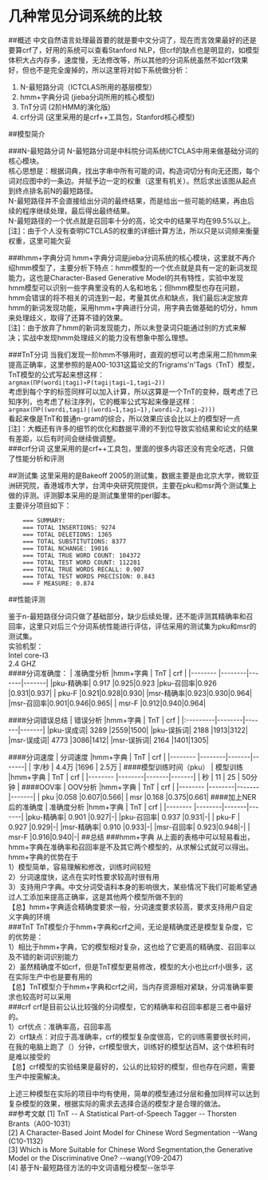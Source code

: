 # 几种常见分词系统的比较
##概述
中文自然语言处理最首要的就是要中文分词了，现在而言效果最好的还是要算crf了，好用的系统可以查看Stanford NLP，但crf的缺点也是明显的，如模型体积大占内存多，速度慢，无法修改等，所以其他的分词系统虽然不如crf效果好，但也不是完全废掉的，所以这里将对如下系统做分析：  
1. N-最短路分词（ICTCLAS所用的基层模型）  
2. hmm+字典分词 (jieba分词所用的核心模型)  
3. TnT分词 (2阶HMM的演化版)  
4. crf分词 (这里采用的是crf++工具包，Stanford核心模型)  

##模型简介

###N-最短路分词
N-最短路分词是中科院分词系统ICTCLAS中用来做基础分词的核心模块。  
核心思想是：根据词典，找出字串中所有可能的词，构造词切分有向无还图，每个词对应图中的一条边。并赋予边一定的权重（这里有机关）。然后求出该图从起点到终点排名前N的最短路径。  
N-最短路径并不会直接给出分词的最终结果，而是给出一些可能的结果，再由后续的程序继续处理，最后得出最终结果。  
N-最短路径的一个优点就是召回率十分的高，论文中的结果平均在99.5%以上。  
[注]：由于个人没有查明ICTCLAS的权重的详细计算方法，所以只是以词频来衡量权重，这里可能欠妥  

###hmm+字典分词
hmm+字典分词是jieba分词系统的核心模块，这里就不再介绍hmm模型了，主要分析下特点：hmm模型的一个优点就是具有一定的新词发现能力，这也是Character-Based Generative Model的共有特性，实验中发现hmm模型可以识别一些字典里没有的人名和地名；但hmm模型也存在问题，hmm会错误的将不相关的词连到一起，考量其优点和缺点，我们最后决定放弃hmm的新词发现功能，采用hmm+字典进行分词，用字典去做基础的切分，hmm来处理歧义，取得了还算不错的效果。  
[注]：由于放弃了hmm的新词发现能力，所以未登录词只能通过别的方式来解决；实战中发现hmm处理歧义的能力没有想象中那么理想。  

###TnT分词
当我们发现一阶hmm不够用时，直观的想可以考虑采用二阶hmm来提高正确率，这里参照的是A00-1031这篇论文的Trigrams'n'Tags（TnT）模型，TnT模型的公式写起来想这样：  
	`argmax(ΠP(wordi∣tagi)∗P(tagi∣tagi−1,tagi−2))`  
考虑到每个字的标签同样可以加入计算，所以这算是一个TnT的变种，既考虑了已知序列，也考虑了标注序列，它的概率公式写起来像是这样：  
	`argmax(ΠP((wordi,tagi)∣(wordi−1,tagi−1),(wordi−2,tagi−2)))`  
看起来像是TnT和普通n-gram的综合，所以效果应该会比以上的模型好一点  
[注]：大概还有许多的细节的优化和数据平滑的不到位导致实验结果和论文的结果有差距，以后有时间会继续做调整。  
###crf分词
这里采用的是crf++工具包，里面的很多内容还没有完全吃透，只做了性能分析和评测  

##测试集
这里采用的是Bakeoff 2005的测试集，数据主要是由北京大学，微软亚洲研究院，香港城市大学，台湾中央研究院提供，主要在pku和msr两个测试集上做的评测。评测脚本采用的是测试集里带的perl脚本。  
主要评分项目如下：
```
    === SUMMARY:
    === TOTAL INSERTIONS: 9274
    === TOTAL DELETIONS: 1365
    === TOTAL SUBSTITUTIONS: 8377
    === TOTAL NCHANGE: 19016
    === TOTAL TRUE WORD COUNT: 104372
    === TOTAL TEST WORD COUNT: 112281
    === TOTAL TRUE WORDS RECALL: 0.907
    === TOTAL TEST WORDS PRECISION: 0.843
    === F MEASURE: 0.874
```

##性能评测

鉴于n-最短路径分词只做了基础部分，缺少后续处理，还不能评测其精确率和召回率，这里只对后三个分词系统性能进行评估，评估采用的测试集为pku和msr的测试集。  
实验机型：  
Intel core-I3  
2.4 GHZ  
####分词准确度：
|   准确度分析      |hmm+字典 |  TnT  |  crf  |
|-------- |--------|-------|-------|
|pku-精确率|    0.917  |0.925|0.923
|pku-召回率|0.926 |0.931|0.937|
|  pku-F  |0.921|0.928|0.930|
|msr-精确率|0.923|0.930|0.964|
|msr-召回率|0.901|0.946|0.965|
|  msr-F  |0.912|0.940|0.964|

####分词错误总结
|    错误分析     |hmm+字典 |  TnT  | crf   |
|:---------|--------|-------|-------|
|pku-误成词|    3289   |2559|1500|
|pku-误拆词|	2188	|1913|3122|
|msr-误成词|	4773	|3086|1412|
|msr-误拆词|	2164	|1401|1305|

####分词速度
|    分词速度     |hmm+字典 |  TnT  |  crf  |
|-------- |--------|-------|-------|
|	字/秒	  |		4.4万   |1696   |   2.5万    |
####模型训练时间（pku）
|    模型训练     |hmm+字典 |  TnT  |  crf  |
|-------- |--------|-------|-------|
|	秒	  |		11   |	 25  |    50分钟   |
####OOV率
|   OOV分析      |hmm+字典 |  TnT  |  crf  |
|-------- |--------|-------|-------|
|  pku  |0.058	|0.607|0.566|
|  msr  |0.168	|0.375|0.661|
####加上NER后的准确度
|   准确度分析      |hmm+字典 |  TnT  |  crf  |
|-------- |--------|-------|-------|
|pku-精确率|    0.901  |0.927|-|
|pku-召回率|	0.937  |0.931|-|
|  pku-F  |	0.927  |0.929|-|
|msr-精确率|	0.910 |0.933|-|
|msr-召回率|	0.923|0.948|-|
|  msr-F  |0.916|0.940|-|
##总结
###hmm+字典
从上面的表格中可以轻易看出，hmm+字典在准确率和召回率是不及其它两个模型的，从求解公式就可以得出。   hmm+字典的优势在于  
	1）模型简单，容易理解和修改，训练时间较短  
    2）分词速度快，这点在实时性要求较高时很有用  
    3）支持用户字典。中文分词受语料本身的影响很大，某些情况下我们可能希望通过人工添加来提高正确率，这是其他两个模型所做不到的  
【总】hmm+字典适合精确度要求一般，分词速度要求较高，要求支持用户自定义字典的环境  
###TnT
TnT模型介于hmm+字典和crf之间，无论是精确度还是模型复杂度，它的优势是：  
	1）相比于hmm+字典，它的模型相对复杂，这也给了它更高的精确度、召回率以及不错的新词识别能力  
	2）虽然精确度不如crf，但是TnT模型更易修改，模型的大小也比crf小很多，这在实际生产中也是要有用的  
【总】TnT模型介于hmm+字典和crf之间，当内存资源相对紧缺，分词准确率要求也较高时可以采用  
###crf
crf是目前公认比较强的分词模型，它的精确率和召回率都是三者中最好的。  
	1）crf优点：准确率高，召回率高  
    2）crf缺点：对应于高准确率，crf的模型复杂度很高，它的训练需要很长时间，在我的电脑上跑了（）分钟，crf模型很大，训练好的模型达百M，这个体积有时是难以接受的  
【总】crf模型的实验结果是最好的，公认的比较好的模型，但也存在问题，需要生产中按需解决。  

上述三种模型在实际的项目中均有使用，简单的模型通过分层和叠加同样可以达到复杂模型的效果，根据实际的需求去选择合适的模型才是合理的做法。  
##参考文献
[1] TnT -- A Statistical Part-of-Speech Tagger -- Thorsten Brants（A00-1031）  
[2] A Character-Based Joint Model for Chinese Word Segmentation --Wang (C10-1132)  
[3] Which is More Suitable for Chinese Word Segmentation,the Generative Model or the Discriminative One? --wang(Y09-2047)  
[4] 基于N-最短路径方法的中文词语粗分模型--张华平  